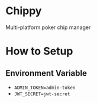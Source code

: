 # Chippy 
Multi-platform poker chip manager


# How to Setup
## Environment Variable
- `ADMIN_TOKEN=admin-token`
- `JWT_SECRET=jwt-secret` 
